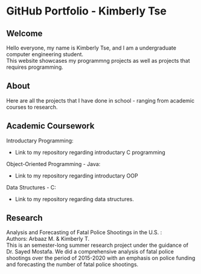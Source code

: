 # GitHub Portfolio - Kimberly Tse
## Welcome
Hello everyone, my name is Kimberly Tse, and I am a undergraduate computer engineering student.<br/>
This website showcases my programmng projects as well as projects that requires programming.

## About
Here are all the projects that I have done in school - ranging from academic courses to research.

## Academic Coursework
Introductary Programming:
- Link to my repository regarding introductary C programming

Object-Oriented Programming - Java:
- Link to my repository regarding introductary OOP

Data Structures - C:
- Link to my repository regarding data structures.

## Research
Analysis and Forecasting of Fatal Police Shootings in the U.S. :<br/>
Authors: Arbaaz M. & Kimberly T.<br/>
This is an semester-long summer research project under the guidance of Dr. Sayed Mostafa. We did a comprehensive analysis of fatal police shootings over the period of 2015-2020 with an emphasis on police funding and forecasting the number of fatal police shootings.

